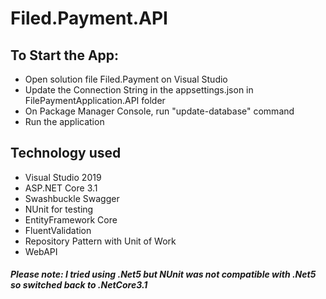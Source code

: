 # Filed.Payment.API
## To Start the App:
* Open solution file Filed.Payment on Visual Studio
* Update the Connection String in the appsettings.json in FilePaymentApplication.API folder
* On Package Manager Console, run "update-database" command
* Run the application 

## Technology used
* Visual Studio 2019
* ASP.NET Core 3.1
* Swashbuckle Swagger
* NUnit for testing
* EntityFramework Core
* FluentValidation
* Repository Pattern with Unit of Work
* WebAPI 

##### Please note: I tried using .Net5 but NUnit was not compatible with .Net5 so switched back to .NetCore3.1
